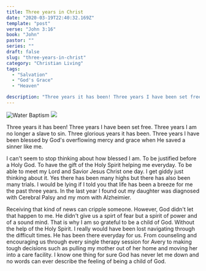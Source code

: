 ```yaml
---
title: Three years in Christ
date: "2020-03-19T22:40:32.169Z"
template: "post"
verse: "John 3:16"
book: "John"
pastor: ""
series: ""
draft: false
slug: "three-years-in-christ"
category: "Christian Living"
tags:
  - "Salvation"
  - "God's Grace"
  - "Heaven"

description: "Three years it has been! Three years I have been set free. Three years I am no longer a slave to sin. Three glorious years it has been. Three years I have been blessed by God's overflowing mercy and grace when He saved a sinner like me."
---
```


<div class="post-image post-image--inline-images">
  <img src="/media/inchrist.jpg" alt="Water Baptism" />
  <img src="/media/inchrist2.jpg" />
</div>

Three years it has been! Three years I have been set free. Three years I am no longer a slave to sin. Three glorious years it has been. Three years I have been blessed by God's overflowing mercy and grace when He saved a sinner like me. 

I can't seem to stop thinking about how blessed I am. To be justified before a Holy God. To have the gift of the Holy Spirit helping me everyday. To be able to meet my Lord and Savior Jesus Christ one day. I get giddy just thinking about it. Yes there has been many highs but there has also been many trials. I would be lying if I told you that life has been a breeze for me the past three years. In the last year I found out my daughter was diagnosed with Cerebral Palsy and my mom with Alzheimier.

Receiving that kind of news can cripple someone. However, God didn't let that happen to me. He didn't give us a spirt of fear but a spirit of power and of a sound mind. That is why I am so grateful to be a child of God. Without the help of the Holy Spirit. I really would have been lost navigating through the difficult times. He has been there everyday for us. From counseling and encouraging us through every single therapy session for Avery to making tough decisions such as pulling my mother out of her home and moving her into a care facility. I know one thing for sure God has never let me down and no words can ever describe the feeling of being a child of God.


